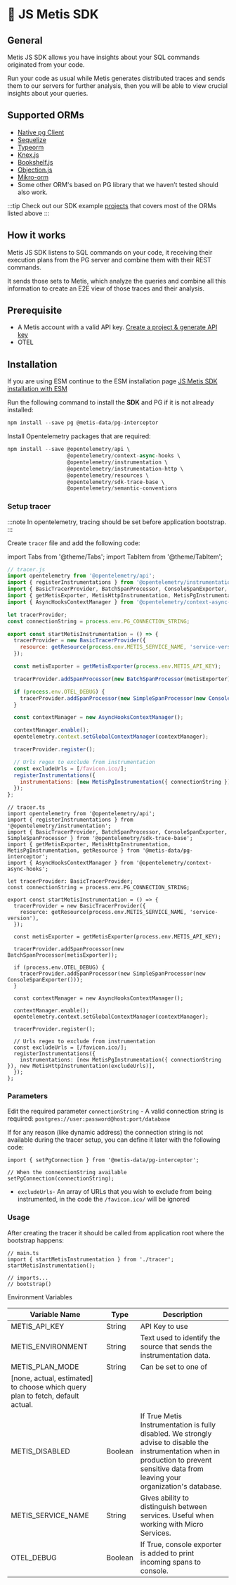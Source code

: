 # 🥷 JS Metis SDK

## **General**

Metis JS SDK allows you have insights about your SQL commands originated from your code.

Run your code as usual while Metis generates distributed traces and sends them to our servers for further analysis, then you will be able to view crucial insights about your queries.

## **Supported ORMs**

- [Native pg Client](https://www.npmjs.com/package/pg)
- [Sequelize](https://www.npmjs.com/package/sequelize)
- [Typeorm](https://www.npmjs.com/package/typeorm)
- [Knex.js](https://www.npmjs.com/package/knex)
- [Bookshelf.js](https://www.npmjs.com/package/bookshelf)
- [Objection.js](https://www.npmjs.com/package/objection)
- [Mikro-orm](https://www.npmjs.com/package/mikro-orm)
- Some other ORM's based on PG library that we haven’t tested should also work.

:::tip
Check out our SDK example [projects](https://github.com/metis-data/metis-js-collectors/tree/main/examples) that covers most of the ORMs listed above
:::

## **How it works**

Metis JS SDK listens to SQL commands on your code, it receiving their execution plans from the PG server and combine them with their REST commands.

It sends those sets to Metis, which analyze the queries and combine all this information to create an E2E view of those traces and their analysis.

## **Prerequisite**

- A Metis account with a valid API key. [Create a project & generate API key](../../Create%20a%20project%20&%20generate%20API%20key.md)
- OTEL

## **Installation**

If you are using ESM continue to the ESM installation page [JS Metis SDK installation with ESM](JS%20Metis%20SDK%20installation%20with%20ESM.md)

Run the following command to install the **SDK** and PG if it is not already installed:

```js
npm install --save pg @metis-data/pg-interceptor
```

Install Opentelemetry packages that are required:

```js
npm install --save @opentelemetry/api \
                   @opentelemetry/context-async-hooks \
                   @opentelemetry/instrumentation \
                   @opentelemetry/instrumentation-http \
                   @opentelemetry/resources \
                   @opentelemetry/sdk-trace-base \
                   @opentelemetry/semantic-conventions
```

### Setup tracer

:::note
In opentelemetry, tracing should be set before application bootstrap.
:::

Create `tracer` file and add the following code:

import Tabs from '@theme/Tabs';
import TabItem from '@theme/TabItem';

<Tabs>
<TabItem value="js" label="JavaScript">

```js
// tracer.js
import opentelemetry from '@opentelemetry/api';
import { registerInstrumentations } from '@opentelemetry/instrumentation';
import { BasicTracerProvider, BatchSpanProcessor, ConsoleSpanExporter, SimpleSpanProcessor } from '@opentelemetry/sdk-trace-base';
import { getMetisExporter, MetisHttpInstrumentation, MetisPgInstrumentation, getResource } from '@metis-data/pg-interceptor';
import { AsyncHooksContextManager } from '@opentelemetry/context-async-hooks';

let tracerProvider;
const connectionString = process.env.PG_CONNECTION_STRING;

export const startMetisInstrumentation = () => {
  tracerProvider = new BasicTracerProvider({
    resource: getResource(process.env.METIS_SERVICE_NAME, 'service-version'),
  });

  const metisExporter = getMetisExporter(process.env.METIS_API_KEY);

  tracerProvider.addSpanProcessor(new BatchSpanProcessor(metisExporter));

  if (process.env.OTEL_DEBUG) {
    tracerProvider.addSpanProcessor(new SimpleSpanProcessor(new ConsoleSpanExporter()));
  }

  const contextManager = new AsyncHooksContextManager();

  contextManager.enable();
  opentelemetry.context.setGlobalContextManager(contextManager);

  tracerProvider.register();

  // Urls regex to exclude from instrumentation
  const excludeUrls = [/favicon.ico/];
  registerInstrumentations({
    instrumentations: [new MetisPgInstrumentation({ connectionString }), new MetisHttpInstrumentation(excludeUrls)],
  });
};
```

</TabItem>
<TabItem value="ts" label="Type Script">

```tsx
// tracer.ts
import opentelemetry from '@opentelemetry/api';
import { registerInstrumentations } from '@opentelemetry/instrumentation';
import { BasicTracerProvider, BatchSpanProcessor, ConsoleSpanExporter, SimpleSpanProcessor } from '@opentelemetry/sdk-trace-base';
import { getMetisExporter, MetisHttpInstrumentation, MetisPgInstrumentation, getResource } from '@metis-data/pg-interceptor';
import { AsyncHooksContextManager } from '@opentelemetry/context-async-hooks';

let tracerProvider: BasicTracerProvider;
const connectionString = process.env.PG_CONNECTION_STRING;

export const startMetisInstrumentation = () => {
  tracerProvider = new BasicTracerProvider({
    resource: getResource(process.env.METIS_SERVICE_NAME, 'service-version'),
  });

  const metisExporter = getMetisExporter(process.env.METIS_API_KEY);

  tracerProvider.addSpanProcessor(new BatchSpanProcessor(metisExporter));

  if (process.env.OTEL_DEBUG) {
    tracerProvider.addSpanProcessor(new SimpleSpanProcessor(new ConsoleSpanExporter()));
  }

  const contextManager = new AsyncHooksContextManager();

  contextManager.enable();
  opentelemetry.context.setGlobalContextManager(contextManager);

  tracerProvider.register();

  // Urls regex to exclude from instrumentation
  const excludeUrls = [/favicon.ico/];
  registerInstrumentations({
    instrumentations: [new MetisPgInstrumentation({ connectionString }), new MetisHttpInstrumentation(excludeUrls)],
  });
};
```

</TabItem>
</Tabs>

### **Parameters**

Edit the required parameter `connectionString` - A valid connection string is required: `postgres://user:password@host:port/database`

If for any reason (like dynamic address) the connection string is not available during the tracer setup, you can define it later with the following code:

```tsx
import { setPgConnection } from '@metis-data/pg-interceptor';

// When the connectionString available
setPgConnection(connectionString);
```

- `excludeUrls`- An array of URLs that you wish to exclude from being instrumented, in the code the `/favicon.ico/` will be ignored

### **Usage**

After creating the tracer it should be called from application root where the bootstrap happens:

```tsx
// main.ts
import { startMetisInstrumentation } from './tracer';
startMetisInstrumentation();

// imports...
// bootstrap()
```

Environment Variables

| Variable Name                                                                  | Type    | Description                                                                                                                                                                                |
| ------------------------------------------------------------------------------ | ------- | ------------------------------------------------------------------------------------------------------------------------------------------------------------------------------------------ |
| METIS_API_KEY                                                                  | String  | API Key to use                                                                                                                                                                             |
| METIS_ENVIRONMENT                                                              | String  | Text used to identify the source that sends the instrumentation data.                                                                                                                      |
| METIS_PLAN_MODE                                                                | String  | Can be set to one of                                                                                                                                                                       |
| [none, actual, estimated] to choose which query plan to fetch, default actual. |
| METIS_DISABLED                                                                 | Boolean | If True Metis Instrumentation is fully disabled. We strongly advise to disable the instrumentation when in production to prevent sensitive data from leaving your organization's database. |
| METIS_SERVICE_NAME                                                             | String  | Gives ability to distinguish between services. Useful when working with Micro Services.                                                                                                    |
| OTEL_DEBUG                                                                     | Boolean | If True, console exporter is added to print incoming spans to console.                                                                                                                     |
